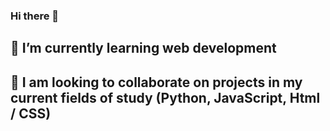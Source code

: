 ### Hi there 👋




## 🌱 I’m currently learning web development
## 👯 I am looking to collaborate on projects in my current fields of study (Python, JavaScript, Html / CSS)

